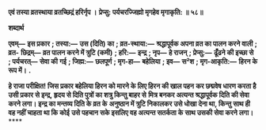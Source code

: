 **एवं तस्या व्रतस्थाया व्रतच्छिद्रं हरिर्नृप ।** **प्रेप्सु: पर्यचरज्जिह्मो मृगहेव मृगाकृति: ॥ ५८॥** 

**शब्दार्थ** 

**एवम्—** **इस प्रकार** **; तस्या:—** **उस (दिति) का** **; व्रत-स्थाया:—** **श्रद्धापूर्वक अपना व्रत का पालन करने वाली** **; व्रत-** **छिद्रम्—** **व्रत पालन करने में त्रुटि (कमी)** **; हरि:—** **इन्द्र** **; नृप—** **हे राजन्** **; प्रेप्सु:—** **ढूँढने की इच्छा से** **; पर्यचरत्—** **सेवा की** **गई** **; जिह्म:—** **छलपूर्ण** **; मृग-हा—** **बहेलिया** **; इव—** **स²श** **; मृग-आकृति:—** **हिरन के रूप में।** **.** 

**हे राजा परीक्षित! जिस प्रकार बहेलिया हिरन को मारने के लिए हिरन की खाल पहन** **कर छद्मवेष धारण करता है उसी प्रकार से इन्द्र, हृदय से दिति पुत्रों का शत्रु किन्तु बाहर से** **मित्र बनकर अत्यन्त श्रद्धापूर्वक दिति की सेवा करने लगा। इन्द्र का मन्तव्य दिति के व्रत के** **अनुष्ठान में त्रुटि निकालकर उसे धोखा देना था, किन्तु साथ ही वह नहीं चाहता था कि कोई** **उसे पहचान सके इसलिए वह अत्यन्त सतर्कता के साथ उसकी सेवा करने लगा।** **** 